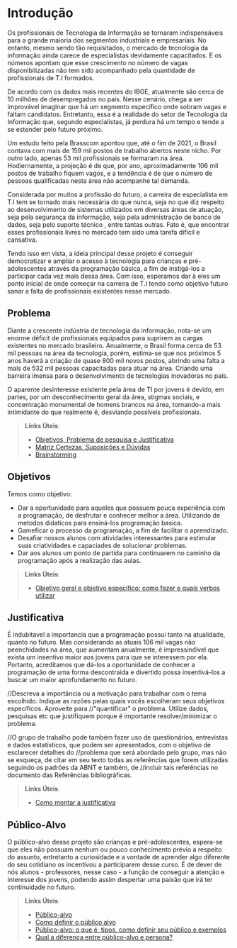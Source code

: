 # Introdução

Os profissionais de Tecnologia da Informação se tornaram indispensáveis para a grande maioria dos segmentos industriais e empresariais. No entanto, mesmo sendo tão requisitados, o mercado de tecnologia da informação ainda carece de especialistas devidamente capacitados. E os números apontam que esse crescimento no número de vagas disponibilizadas não tem sido acompanhado pela quantidade de profissionais de T.I formados.

De acordo com os dados mais recentes do IBGE, atualmente são cerca de 10 milhões de desempregados no país. Nesse cenário, chega a ser improvável imaginar que há um segmento específico onde sobram vagas e faltam candidatos. Entretanto, essa é a realidade do setor de Tecnologia da Informação que, segundo especialistas, já perdura há um tempo e tende a se estender pelo futuro próximo.

Um estudo feito pela Brasscom apontou que, até o fim de 2021, o Brasil contava com mais de 159 mil postos de trabalho abertos neste nicho. Por outro lado, apenas 53 mil profissionais se formaram na área. Hodiernamente, a projeção é de que, por ano, aproximadamente 106 mil postos de trabalho fiquem vagos, e a tendência é de que o número de pessoas qualificadas nesta área não acompanhe tal demanda.

Considerada por muitos a profissão do futuro, a carreira de especialista em T.I tem se tornado mais necessária do que nunca, seja no que diz respeito ao desenvolvimento de sistemas utilizados em diversas áreas de atuação, seja pela segurança da informação, seja pela administração de banco de dados, seja pelo suporte técnico , entre tantas outras. Fato é, que encontrar esses profissionais livres no mercado tem sido uma tarefa difícil e cansativa.

Tendo isso em vista, a ideia principal desse projeto é conseguir democratizar e ampliar o acesso à tecnologia para crianças e pré-adolescentes através da programação básica, a fim de instigá-los a participar cada vez mais dessa área. Com isso, esperamos dar à eles um ponto inicial de onde começar na carreira de T.I tendo como objetivo futuro sanar a falta de profissionais existentes nesse mercado.
## Problema

Diante a crescente indústria de tecnologia da informação, nota-se um enorme déficit de profissionais equipados para suprirem as cargas existentes no mercado brasileiro. Anualmente, o Brasil forma cerca de 53 mil pessoas na área da tecnologia, porém, estima-se que nos próximos 5 anos haverá a criação de quase 800 mil novos postos, abrindo uma falta a mais de 532 mil pessoas capacitadas para atuar na área. Criando uma barreira imensa para o desenvolvimento de tecnologias inovadoras no país.

O aparente desinteresse existente pela área de TI por jovens é devido, em partes, por um desconhecimento geral da área, stigmas sociais, e concentração monumental de homens brancos na área, tornando-a mais intimidante do que realmente é, desviando possíveis profissionais.


> **Links Úteis**:
> - [Objetivos, Problema de pesquisa e Justificativa](https://medium.com/@versioparole/objetivos-problema-de-pesquisa-e-justificativa-c98c8233b9c3)
> - [Matriz Certezas, Suposições e Dúvidas](https://medium.com/educa%C3%A7%C3%A3o-fora-da-caixa/matriz-certezas-suposi%C3%A7%C3%B5es-e-d%C3%BAvidas-fa2263633655)
> - [Brainstorming](https://www.euax.com.br/2018/09/brainstorming/)

## Objetivos
Temos como objetivo:

- Dar a oportunidade para aqueles que possuem pouca experiência com a programação, de desfrutar e conhecer melhor a área. Utilizando de metodos didaticos para ensiná-los programação basica.
- Gameficar o processo da programação, a fim de facilitar o aprendizado.
- Desafiar nossos alunos com atividades interessantes para estimular suas criatividades e capaciades de solucionar problemas.
- Dar aos alunos um ponto de partida para continuarem no caminho da programação após a realização das aulas.
 
> **Links Úteis**:
> - [Objetivo geral e objetivo específico: como fazer e quais verbos utilizar](https://blog.mettzer.com/diferenca-entre-objetivo-geral-e-objetivo-especifico/)

## Justificativa
É indubitavel a importancia que a programação possui tanto na atualidade, quanto no futuro. Mas considerando as atuais 106 mil vagas não peenchidades na área, que aumentam anualmente, é impressindivel que exista um insentivo maior aos jovens para que se interessem por ela. Portanto, acreditamos que dá-los a oportunidade de conhecer a programação de uma forma descontraida e divertido possa insentivá-los a buscar um maior aprofundamento no futuro.

//Descreva a importância ou a motivação para trabalhar com o tema escolhido. Indique as razões pelas quais vocês escolheram seus objetivos específicos. Aproveite para //"quantificar" o problema. Utilize dados, pesquisas etc que justifiquem porque é importante resolver/minimizar o problema. 

//O grupo de trabalho pode também fazer uso de questionários, entrevistas e dados estatísticos, que podem ser apresentados, com o objetivo de esclarecer detalhes do //problema que será abordado pelo grupo, mas não se esqueça, de citar em seu texto todas as referências que forem utilizadas seguindo os padrões da ABNT e também, de //incluir tais referências no documento das Referências bibliográficas.

> **Links Úteis**:
> - [Como montar a justificativa](https://guiadamonografia.com.br/como-montar-justificativa-do-tcc/)

## Público-Alvo

O público-alvo desse projeto são crianças e pré-adolescentes, espera-se que eles não possuam nenhum ou pouco conhecimento prévio a respeito do assunto, entretanto a curiosidade e a vontade de aprender algo diferente do seu cotidiano os incentivou a participarem desse curso. É de dever de nós alunos - professores, nesse caso - a função de conseguir a atenção e interesse dos jovens, podendo assim despertar uma paixão que irá ter continuidade no futuro.

> **Links Úteis**:
> - [Público-alvo](https://blog.hotmart.com/pt-br/publico-alvo/)
> - [Como definir o público alvo](https://exame.com/pme/5-dicas-essenciais-para-definir-o-publico-alvo-do-seu-negocio/)
> - [Público-alvo: o que é, tipos, como definir seu público e exemplos](https://klickpages.com.br/blog/publico-alvo-o-que-e/)
> - [Qual a diferença entre público-alvo e persona?](https://rockcontent.com/blog/diferenca-publico-alvo-e-persona/)
